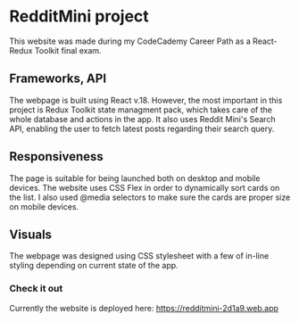 # RedditMini project

This website was made during my CodeCademy Career Path as a React-Redux Toolkit final exam.

## Frameworks, API

The webpage is built using React v.18. However, the most important in this project is Redux Toolkit state managment pack, which takes care of the whole database and actions in the app. It also uses Reddit Mini's Search API, enabling the user to fetch latest posts regarding their search query.

## Responsiveness

The page is suitable for being launched both on desktop and mobile devices. The website uses CSS Flex in order to dynamically sort cards on the list. I also used @media selectors to make sure the cards are proper size on mobile devices. 

## Visuals

The webpage was designed using CSS stylesheet with a few of in-line styling depending on current state of the app.

### Check it out

Currently the website is deployed here: https://redditmini-2d1a9.web.app
